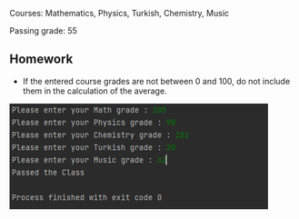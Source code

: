 Courses: Mathematics, Physics, Turkish, Chemistry, Music

Passing grade: 55

## Homework
* If the entered course grades are not between 0 and 100, do not include them in the calculation of the average.




![img.png](img.png)